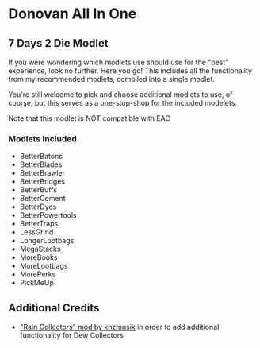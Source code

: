 # Donovan All In One

## 7 Days 2 Die Modlet

If you were wondering which modlets use should use for the "best" experience, look no further. Here you go!
This includes all the functionality from my recommended modlets, compiled into a single modlet.

You're still welcome to pick and choose additional modlets to use, of course, but this serves as a one-stop-shop for the included modelets.

Note that this modlet is NOT compatible with EAC

### Modlets Included

- BetterBatons
- BetterBlades
- BetterBrawler
- BetterBridges
- BetterBuffs
- BetterCement
- BetterDyes
- BetterPowertools
- BetterTraps
- LessGrind
- LongerLootbags
- MegaStacks
- MoreBooks
- MoreLootbags
- MorePerks
- PickMeUp

## Additional Credits

- ["Rain Collectors" mod by khzmusik](https://gitlab.com/karlgiesing/7d2d-a21-modlets) in order to add additional functionality for Dew Collectors
